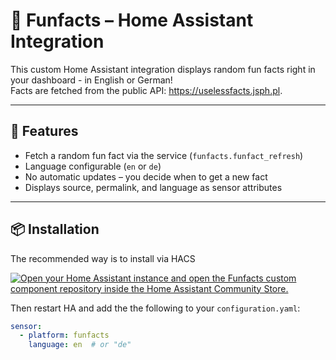 # 🧠 Funfacts – Home Assistant Integration

This custom Home Assistant integration displays random fun facts right in your dashboard - in English or German!  
Facts are fetched from the public API: https://uselessfacts.jsph.pl.

---

## 🔧 Features

- Fetch a random fun fact via the service (`funfacts.funfact_refresh`)
- Language configurable (`en` or `de`)
- No automatic updates – you decide when to get a new fact
- Displays source, permalink, and language as sensor attributes

---

## 📦 Installation

The recommended way is to install via HACS

[![Open your Home Assistant instance and open the Funfacts custom component repository inside the Home Assistant Community Store.](https://my.home-assistant.io/badges/hacs_repository.svg)](https://my.home-assistant.io/redirect/hacs_repository/?owner=ralfes73&repository=hacs_funfacts)

Then restart HA and add the the following to your `configuration.yaml`:
```yaml
sensor:
  - platform: funfacts
    language: en  # or "de"
```

